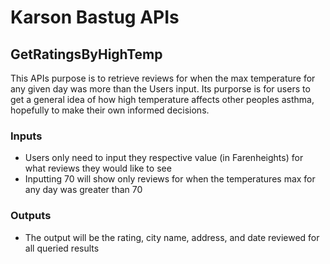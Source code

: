 # Karson Bastug APIs

## GetRatingsByHighTemp
This APIs purpose is to retrieve reviews for when the max temperature for any given day was more than the Users input. Its purporse is for users to get a general idea of how high temperature affects other peoples asthma, hopefully to make their own informed decisions.

### Inputs
- Users only need to input they respective value (in Farenheights) for what reviews they would like to see
- Inputting 70 will show only reviews for when the temperatures max for any day was greater than 70

### Outputs
  - The output will be the rating, city name, address, and date reviewed for all queried results
